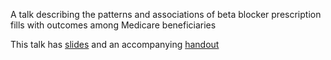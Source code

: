 A talk describing the patterns and associations of beta blocker prescription fills with outcomes among Medicare beneficiaries

This talk has [slides](talk.pdf) and an accompanying [handout](handout.pdf)
